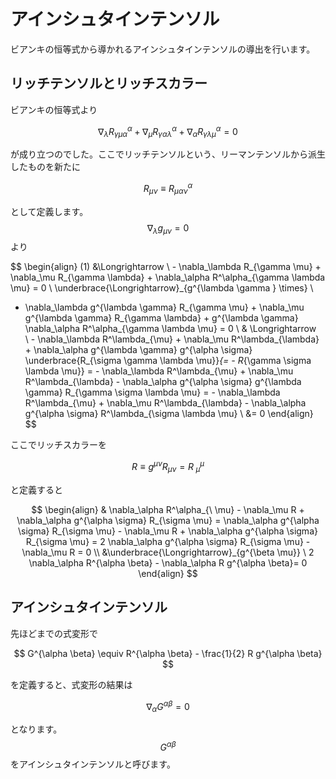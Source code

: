 # アインシュタインテンソル

ビアンキの恒等式から導かれるアインシュタインテンソルの導出を行います。

## リッチテンソルとリッチスカラー

ビアンキの恒等式より

$$
\nabla_\lambda R^\alpha_{\gamma \mu \alpha} + \nabla_\mu R^\alpha_{\gamma \alpha \lambda} + \nabla_\alpha R^\alpha_{\gamma \lambda \mu}
= 0 \tag{1}
$$

が成り立つのでした。ここでリッチテンソルという、リーマンテンソルから派生したものを新たに

$$
R_{\mu \nu} \equiv R^\alpha_{\mu \alpha \nu}
$$

として定義します。$$\nabla_\lambda g_{\mu \nu} = 0$$より

$$
\begin{align}
(1) &\Longrightarrow \ - \nabla_\lambda R_{\gamma \mu} + \nabla_\mu R_{\gamma \lambda} + \nabla_\alpha R^\alpha_{\gamma \lambda \mu} = 0 
\ \underbrace{\Longrightarrow}_{g^{\lambda \gamma } \times} \ 
- \nabla_\lambda g^{\lambda \gamma} R_{\gamma \mu} + \nabla_\mu  g^{\lambda \gamma} R_{\gamma \lambda} +  g^{\lambda \gamma} \nabla_\alpha R^\alpha_{\gamma \lambda \mu} = 0 \\
& \Longrightarrow \ - \nabla_\lambda R^\lambda_{\mu} + \nabla_\mu  R^\lambda_{\lambda} + \nabla_\alpha g^{\lambda \gamma} g^{\alpha \sigma} \underbrace{R_{\sigma \gamma \lambda \mu}}_{= - R_{\gamma \sigma \lambda \mu}} 
= - \nabla_\lambda R^\lambda_{\mu} + \nabla_\mu R^\lambda_{\lambda} - \nabla_\alpha g^{\alpha \sigma} g^{\lambda \gamma} R_{\gamma \sigma \lambda \mu} 
= - \nabla_\lambda R^\lambda_{\mu} + \nabla_\mu R^\lambda_{\lambda} - \nabla_\alpha g^{\alpha \sigma} R^\lambda_{\sigma \lambda \mu} \\
&= 0
\end{align}
$$

ここでリッチスカラーを

$$
R \equiv g^{\mu \nu} R_{\mu \nu} = R^\mu_{\ \mu}
$$

と定義すると

$$
\begin{align}
& \nabla_\alpha R^\alpha_{\ \mu} - \nabla_\mu R + \nabla_\alpha g^{\alpha \sigma} R_{\sigma \mu} 
= \nabla_\alpha g^{\alpha \sigma} R_{\sigma \mu} - \nabla_\mu R + \nabla_\alpha g^{\alpha \sigma} R_{\sigma \mu} 
= 2 \nabla_\alpha g^{\alpha \sigma} R_{\sigma \mu} - \nabla_\mu R = 0 \\
&\underbrace{\Longrightarrow}_{g^{\beta \mu}} \ 2 \nabla_\alpha R^{\alpha \beta} - \nabla_\alpha R g^{\alpha \beta}= 0
\end{align}
$$

## アインシュタインテンソル

先ほどまでの式変形で

$$
G^{\alpha \beta} \equiv R^{\alpha \beta} - \frac{1}{2} R g^{\alpha \beta}
$$

を定義すると、式変形の結果は

$$
\nabla_\alpha G^{\alpha \beta} = 0
$$

となります。$$G^{\alpha \beta}$$をアインシュタインテンソルと呼びます。